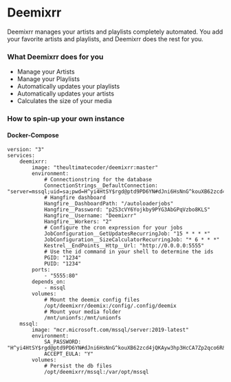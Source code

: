 # Deemixrr

Deemixrr manages your artists and playlists completely automated. You add your favorite artists and playlists, and Deemixrr does the rest for you.

### What Deemixrr does for you

- Manage your Artists
- Manage your Playlists
- Automatically updates your playlists
- Automatically updates your artists
- Calculates the size of your media


### How to spin-up your own instance

#### Docker-Compose

```docker
version: "3"
services:
    deemixrr:
        image: "theultimatecoder/deemixrr:master"
        environment:
            # Connectionstring for the database
            ConnectionStrings__DefaultConnection: "server=mssql;uid=sa;pwd=H^yi4HtSY$rgd@ptd9PD6YN#dJni6HsNnG^kouXB62zcd4jQKAyw3hp3HcCA7Zp2qco6R&!oC%YzCV#!B5r@tWZerb6KB3NywiCzbeVy#Z6m#q6$Dq4WgFb2!o%vLV^T;database=Deemixrr;pooling=true"
            # Hangfire dashboard
            Hangfire__DashboardPath: "/autoloaderjobs"
            Hangfire__Password: "p2S3cVY6Yojkby9PYG3AbGPqVzbo8KLS"
            Hangfire__Username: "Deemixrr"
            Hangfire__Workers: "2"
            # Configure the cron expression for your jobs
            JobConfiguration__GetUpdatesRecurringJob: "15 * * * *"
            JobConfiguration__SizeCalculatorRecurringJob: "* 6 * * *"
            Kestrel__EndPoints__Http__Url: "http://0.0.0.0:5555"
            # Use the id command in your shell to determine the ids
            PGID: "1234"
            PUID: "1234"
        ports:
            - "5555:80"
        depends_on:
            - mssql
        volumes:
            # Mount the deemix config files
            /opt/deemixrr/deemix:/config/.config/deemix
            # Mount your media folder
            /mnt/unionfs:/mnt/unionfs
    mssql:
        image: "mcr.microsoft.com/mssql/server:2019-latest"
        environment:
            SA_PASSWORD: "H^yi4HtSY$rgd@ptd9PD6YN#dJni6HsNnG^kouXB62zcd4jQKAyw3hp3HcCA7Zp2qco6R&!oC%YzCV#!B5r@tWZerb6KB3NywiCzbeVy#Z6m#q6$Dq4WgFb2!o%vLV^T"
            ACCEPT_EULA: "Y"
        volumes:
            # Persist the db files
            /opt/deemixrr/mssql:/var/opt/mssql
```